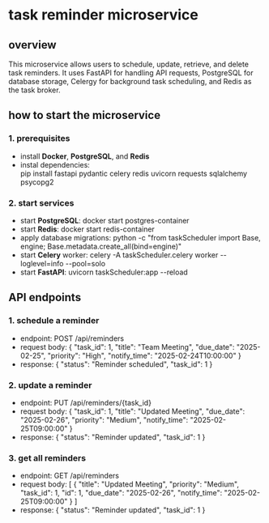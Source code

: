 # task reminder microservice


## overview

This microservice allows users to schedule, update, retrieve, and delete task reminders. It uses FastAPI for handling API requests, PostgreSQL for database storage, Celergy for background task scheduling, and Redis as the task broker.

## how to start the microservice

### 1. prerequisites
* install **Docker**, **PostgreSQL**, and **Redis**
* instal dependencies: <br /> pip install fastapi pydantic celery redis uvicorn requests sqlalchemy psycopg2

### 2. start services
* start **PostgreSQL**: docker start postgres-container
* start **Redis**: docker start redis-container
* apply database migrations: python -c "from taskScheduler import Base, engine; Base.metadata.create_all(bind=engine)"
* start **Celery** worker: celery -A taskScheduler.celery worker --loglevel=info --pool=solo
* start **FastAPI**: uvicorn taskScheduler:app --reload

## API endpoints

### 1. schedule a reminder
  * endpoint: POST /api/reminders
  * request body:
    {
      "task_id": 1,
      "title": "Team Meeting",
      "due_date": "2025-02-25",
      "priority": "High",
      "notify_time": "2025-02-24T10:00:00"
    }
  * response:
    { "status": "Reminder scheduled", "task_id": 1 }

### 2. update a reminder
  * endpoint: PUT /api/reminders/{task_id}
  * request body:
    {
      "task_id": 1,
      "title": "Updated Meeting",
      "due_date": "2025-02-26",
      "priority": "Medium",
      "notify_time": "2025-02-25T09:00:00"
    }
  * response:
    { "status": "Reminder updated", "task_id": 1 }

### 3. get all reminders
  * endpoint: GET /api/reminders
  * request body:
    [
      {
        "title": "Updated Meeting",
        "priority": "Medium",
        "task_id": 1,
        "id": 1,
        "due_date": "2025-02-26",
        "notify_time": "2025-02-25T09:00:00"
      }
    ]
  * response:
    { "status": "Reminder updated", "task_id": 1 }


